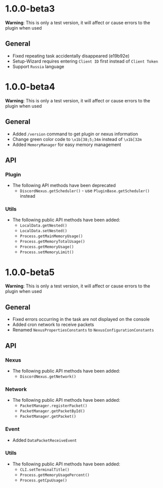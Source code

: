# 1.0.0-beta3

**Warning**: This is only a test version, it will affect or cause errors to the plugin when used

## General
- Fixed repeating task accidentally disappeared (e19b92e)
- Setup-Wizard requires entering `Client ID` first instead of `Client Token`
- Support `Russia` language

# 1.0.0-beta4

**Warning**: This is only a test version, it will affect or cause errors to the plugin when used

## General
- Added `/version` command to get plugin or nexus information
- Change green color code to `\x1b[38;5;34m` instead of `\x1b[32m`
- Added `MemoryManager` for easy memory management

## API
### Plugin
- The following API methods have been deprecated
    - `DiscordNexus.getScheduler()` - use `PluginBase.getScheduler()` instead

### Utils
- The following public API methods have been added:
  - `LocalData.getNested()`
  - `LocalData.setNested()`
  - `Process.getMainMemoryUsage()`
  - `Process.getMemoryTotalUsage()`
  - `Process.getMemoryUsage()`
  - `Process.setMemoryLimit()`

# 1.0.0-beta5

**Warning**: This is only a test version, it will affect or cause errors to the plugin when used

## General
- Fixed errors occurring in the task are not displayed on the console
- Added cron network to receive packets
- Renamed `NexusPropertiesConstants` to `NexusConfigurationConstants`

## API
### Nexus
- The following public API methods have been added:
    - `DiscordNexus.getNetwork()`

### Network
- The following public API methods have been added:
    - `PacketManager.registerPacket()`
    - `PacketManager.getPacketById()`
    - `PacketManager.getPacket()`

### Event
- Added `DataPacketReceiveEvent`

### Utils
- The following public API methods have been added:
    - `CLI.setTerminalTitle()`
    - `Process.getMemoryUsagePercent()`
    - `Process.getCpuUsage()`